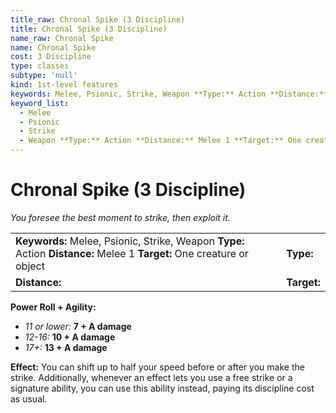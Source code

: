 ```yaml
---
title_raw: Chronal Spike (3 Discipline)
title: Chronal Spike (3 Discipline)
name_raw: Chronal Spike
name: Chronal Spike
cost: 3 Discipline
type: classes
subtype: 'null'
kind: 1st-level features
keywords: Melee, Psionic, Strike, Weapon **Type:** Action **Distance:** Melee 1 **Target:** One creature or object
keyword_list:
  - Melee
  - Psionic
  - Strike
  - Weapon **Type:** Action **Distance:** Melee 1 **Target:** One creature or object
---
```


# Chronal Spike (3 Discipline)

*You foresee the best moment to strike, then exploit it.*

|                                                                                                                        |             |
| :--------------------------------------------------------------------------------------------------------------------- | :---------- |
| **Keywords:** Melee, Psionic, Strike, Weapon **Type:** Action **Distance:** Melee 1 **Target:** One creature or object | **Type:**   |
| **Distance:**                                                                                                          | **Target:** |

**Power Roll + Agility:**

- *11 or lower:* **7 + A damage**
- *12-16:* **10 + A damage**
- *17+:* **13 + A damage**

**Effect:** You can shift up to half your speed before or after you make the strike. Additionally, whenever an effect lets you use a free strike or a signature ability, you can use this ability instead, paying its discipline cost as usual.
